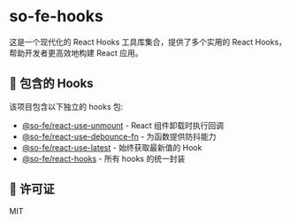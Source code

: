 # so-fe-hooks

这是一个现代化的 React Hooks 工具库集合，提供了多个实用的 React Hooks，帮助开发者更高效地构建 React 应用。

## 📒 包含的 Hooks

该项目包含以下独立的 hooks 包:

- [@so-fe/react-use-unmount](./packages/use-unmount) - React 组件卸载时执行回调
- [@so-fe/react-use-debounce-fn](./packages/use-debounce-fn) - 为函数提供防抖能力
- [@so-fe/react-use-latest](./packages/use-latest) - 始终获取最新值的 Hook
- [@so-fe/react-hooks](./packages/so-fe-hooks) - 所有 hooks 的统一封装

## 📄 许可证

MIT
